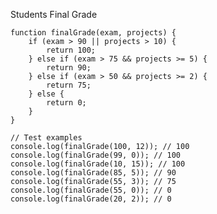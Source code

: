 Students Final Grade

    function finalGrade(exam, projects) {
        if (exam > 90 || projects > 10) {
            return 100;
        } else if (exam > 75 && projects >= 5) {
            return 90;
        } else if (exam > 50 && projects >= 2) {
            return 75;
        } else {
            return 0;
        }
    }
    
    // Test examples
    console.log(finalGrade(100, 12)); // 100
    console.log(finalGrade(99, 0)); // 100
    console.log(finalGrade(10, 15)); // 100
    console.log(finalGrade(85, 5)); // 90
    console.log(finalGrade(55, 3)); // 75
    console.log(finalGrade(55, 0)); // 0
    console.log(finalGrade(20, 2)); // 0
